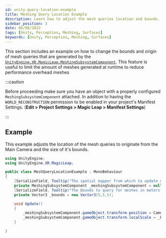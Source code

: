 ```yaml
---
id: unity-query-location-example
title: Meshing Query Location Example
description: Learn how to adjust the mesh queries location and bounds.
sidebar_position: 3
date: 06/08/2022
tags: [Unity, Perception, Meshing, Surfaces]
keywords: [Unity, Perception, Meshing, Surfaces]
---
```


This section includes an example on how to change the bounds and origin of mesh queries that are generated by the [`UnityEngine.XR.MagicLeap.MeshingSubsystemComponent`](/versioned_docs/version-1.1.0-dev2/guides/unity/perception/meshing/unity-meshing-subsystem-component.md). This feature is useful to limit the amount of meshes generated at runtime to reduce performance overhead meshes

:::caution

Before proceeding make sure you have an object with a properly configured `MeshingSubsystemComponent` attached. In addition to having the `WORLD_RECONSTRUCTION` permission to be enabled in your project's Manifest Settings. (**Edit > Project Settings > Magic Leap > Manifest Settings**)

:::

## Example

This example adjusts the location of the mesh queries to originate from the Main Camera and the size of it's bounds.

```csharp showLineNumbers
using UnityEngine;
using UnityEngine.XR.MagicLeap;

public class MeshQueryLocationExample : MonoBehaviour
{
    [SerializeField, Tooltip("The spatial mapper from which to update mesh params.")]
    private MeshingSubsystemComponent _meshingSubsystemComponent = null;
    [SerializeField, Tooltip("The Bounds to query for meshes in meters.")]
    private Vector3 _bounds = new Vector3(5,5,5);

    void Update()
    {
        _meshingSubsystemComponent.gameObject.transform.position = Camera.main.gameObject.transform.position;
        _meshingSubsystemComponent.gameObject.transform.localScale = _bounds;
    }

}

```
